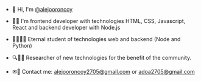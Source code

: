 * 👋 Hi, I'm [@alejooroncoy](https://github.com/alejooroncoy)

* 👨‍💻 I'm frontend developer with technologies HTML, CSS, Javascript, React and backend developer with Node.js 

* 👨‍🎓👨‍💻 Eternal student of technologies web and backend (Node and Python)

* 🔍👨‍💻 Researcher of new technologies for the benefit of the community.

* ✉🤠 Contact me: <a href="mailto:alejooroncoy2705@gmail.com?Subject=Alejo,%20I%20want%20work%20with%20you!" target="_blank">alejooroncoy2705@gmail.com</a> or <a href="mailto:adoa2705@gmail.com?Subject=Alejo,%20I%20want%20work%20with%20you!" target="_blank">adoa2705@gmail.com</a>
